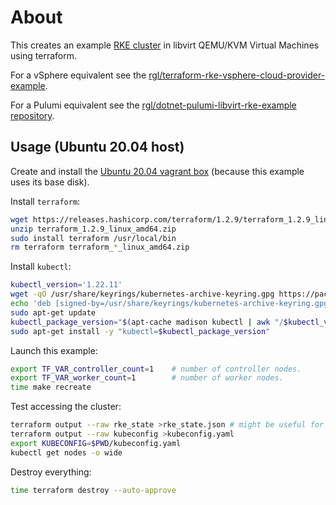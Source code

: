 # About

This creates an example [RKE cluster](https://rancher.com/docs/rke/latest/en/) in libvirt QEMU/KVM Virtual Machines using terraform.

For a vSphere equivalent see the [rgl/terraform-rke-vsphere-cloud-provider-example](https://github.com/rgl/terraform-rke-vsphere-cloud-provider-example). 

For a Pulumi equivalent see the [rgl/dotnet-pulumi-libvirt-rke-example repository](https://github.com/rgl/dotnet-pulumi-libvirt-rke-example).

## Usage (Ubuntu 20.04 host)

Create and install the [Ubuntu 20.04 vagrant box](https://github.com/rgl/ubuntu-vagrant) (because this example uses its base disk).

Install `terraform`:

```bash
wget https://releases.hashicorp.com/terraform/1.2.9/terraform_1.2.9_linux_amd64.zip
unzip terraform_1.2.9_linux_amd64.zip
sudo install terraform /usr/local/bin
rm terraform terraform_*_linux_amd64.zip
```

Install `kubectl`:

```bash
kubectl_version='1.22.11'
wget -qO /usr/share/keyrings/kubernetes-archive-keyring.gpg https://packages.cloud.google.com/apt/doc/apt-key.gpg
echo 'deb [signed-by=/usr/share/keyrings/kubernetes-archive-keyring.gpg] https://apt.kubernetes.io/ kubernetes-xenial main' | sudo tee /etc/apt/sources.list.d/kubernetes.list >/dev/null
sudo apt-get update
kubectl_package_version="$(apt-cache madison kubectl | awk "/$kubectl_version-/{print \$3}")"
sudo apt-get install -y "kubectl=$kubectl_package_version"
```

Launch this example:

```bash
export TF_VAR_controller_count=1    # number of controller nodes.
export TF_VAR_worker_count=1        # number of worker nodes.
time make recreate
```

Test accessing the cluster:

```bash
terraform output --raw rke_state >rke_state.json # might be useful for troubleshooting.
terraform output --raw kubeconfig >kubeconfig.yaml
export KUBECONFIG=$PWD/kubeconfig.yaml
kubectl get nodes -o wide
```

Destroy everything:

```bash
time terraform destroy --auto-approve
```

